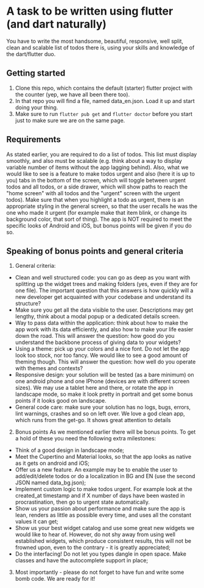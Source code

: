 # A task to be written using flutter (and dart naturally)

You have to write the most handsome, beautiful, responsive, well split, clean and scalable list of todos there is, using your skills and knowledge of the dart/flutter duo.

## Getting started

1. Clone this repo, which contains the default (starter) flutter project with the counter (yep, we have all been there too).
2. In that repo you will find a file, named data_en.json. Load it up and start doing your thing.
3. Make sure to run `flutter pub get` and `flutter doctor` before you start just to make sure we are on the same page.

## Requirements

As stated earlier, you are required to do a list of todos. This list must display smoothly, and also must be scalable (e.g. think about a way to display variable number of items without the app lagging behind). Also, what we would like to see is a feature to make todos urgent and also (here it is up to you) tabs in the bottom of the screen, which will toggle between urgent todos and all todos, or a side drawer, which will show paths to reach the "home screen" with all todos and the "urgent" screen with the urgent todos). Make sure that when you highlight a todo as urgent, there is an appropriate styling in the general screen, so that the user recalls he was the one who made it urgent (for example make that item blink, or change its background color, that sort of thing).
The app is NOT required to meet the specific looks of Android and iOS, but bonus points will be given if you do so.

## Speaking of bonus points and general criteria

1. General criteria:

- Clean and well structured code: you can go as deep as you want with splitting up the widget trees and making folders (yes, even if they are for one file). The important question that this answers is how quickly will a new developer get acquainted with your codebase and understand its structure?
- Make sure you get all the data visible to the user. Descriptions may get lengthy, think about a modal popup or a dedicated details screen.
- Way to pass data within the application: think about how to make the app work with its data efficiently, and also how to make your life easier down the road. This will answer the question: how good do you understand the backbone process of giving data to your widgets?
- Using a theme: pick up your colors and a nice font. Do not let the app look too stock, nor too fancy. We would like to see a good amount of theming though. This will answer the question: how well do you operate with themes and contexts?
- Responsive design: your solution will be tested (as a bare minimum) on one android phone and one IPhone (devices are with different screen sizes). We may use a tablet here and there, or rotate the app in landscape mode, so make it look pretty in portrait and get some bonus points if it looks good on landscape.
- General code care: make sure your solution has no logs, bugs, errors, lint warnings, crashes and so on left over. We love a god clean app, which runs from the get-go. It shows great attention to details

2. Bonus points
   As we mentioned earlier there will be bonus points. To get a hold of these you need the following extra milestones:

- Think of a good design in landscape mode;
- Meet the Cupertino and Material looks, so that the app looks as native as it gets on android and iOS;
- Offer us a new feature. An example may be to enable the user to add/edit/delete todos or do a localization in BG and EN (use the second JSON named data_bg.json);
- Implement custom logic to make todos urgent. For example look at the created_at timestamp and if X number of days have been wasted in procrastination, then go to urgent state automatically. 
- Show us your passion about performance and make sure the app is lean, renders as little as possible every time, and uses all the constant values it can get;
- Show us your best widget catalog and use some great new widgets we would like to hear of. However, do not shy away from using well established widgets, which produce consistent results, this will not be frowned upon, even to the contrary - it is greatly appreciated;
- Do the interfacing! Do not let you types dangle in open space. Make classes and have the autocomplete support in place;

3. Most importantly - please do not forget to have fun and write some bomb code. We are ready for it!

